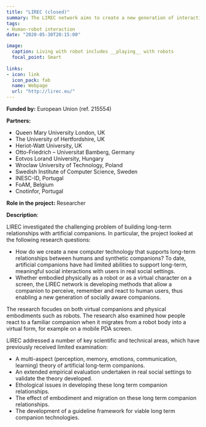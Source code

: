 ```yaml
---
title: "LIREC (closed)"
summary: The LIREC network aims to create a new generation of interactive, emotionally intelligent companions that is capable of long-term relationships with humans.
tags:
- Human-robot interaction
date: "2020-05-30T20:15:00"

image:
  caption: Living with robot includes __playing__ with robots
  focal_point: Smart
 
links:
- icon: link
  icon_pack: fab
  name: Webpage
  url: "http://lirec.eu/"
---
```


**Funded by:** European Union (ref. 215554)

**Partners:**

* Queen Mary University London, UK
* The University of Hertfordshire, UK
* Heriot-Watt University, UK
* Otto-Friedrich – Universitat Bamberg, Germany
* Eotvos Lorand University, Hungary
* Wroclaw University of Technology, Poland
* Swedish Institute of Computer Science, Sweden
* INESC-ID, Portugal
* FoAM, Belgium
* Cnotinfor, Portugal

**Role in the project:** Researcher

**Description**: 

LIREC investigated the challenging problem of building long-term relationships with artificial companions. In particular, the project looked at the following research questions:

* How do we create a new computer technology that supports long-term relationships between humans and synthetic companions? To date, artificial companions have had limited abilities to support long-term, meaningful social interactions with users in real social settings.
* Whether embodied physically as a robot or as a virtual character on a screen, the LIREC network is developing methods that allow a companion to perceive, remember and react to human users, thus enabling a new generation of socially aware companions.

The research focudes on both virtual companions and physical embodiments such as robots. The research also examined how people react to a familiar companion when it migrates from a robot body into a virtual form, for example on a mobile PDA screen.

LIREC addressed a number of key scientific and technical areas, which have previously received limited examination:

* A multi-aspect (perception, memory, emotions, communication, learning) theory of artificial long-term companions.
* An extended empirical evaluation undertaken in real social settings to validate the theory developed.
* Ethological issues in developing these long term companion relationships.
* The effect of embodiment and migration on these long term companion relationships.
* The development of a guideline framework for viable long term companion technologies.
